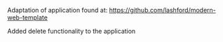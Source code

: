 Adaptation of application found at: https://github.com/lashford/modern-web-template

Added delete functionality to the application